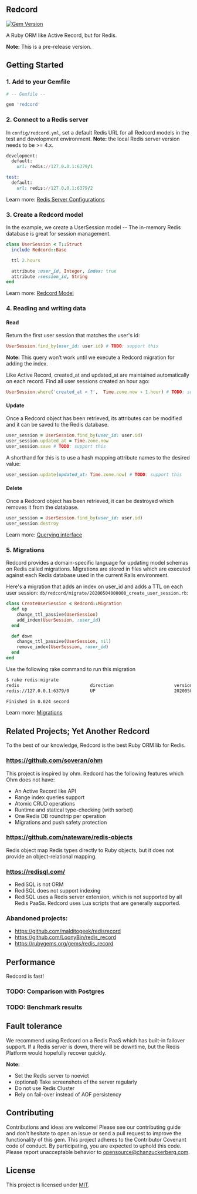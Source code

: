 Redcord
-------------------------------
[![Gem Version](https://badge.fury.io/rb/redcord.svg)](https://badge.fury.io/rb/redcord)

A Ruby ORM like Active Record, but for Redis.

**Note:** This is a pre-release version.

## Getting Started
### 1. Add to your Gemfile
```ruby
# -- Gemfile --

gem 'redcord'
```

### 2. Connect to a Redis server
In `config/redcord.yml`, set a default Redis URL for all Redcord models in the test and development environment. **Note:** the local Redis server version needs to be >= 4.x.
```ruby
development:
  default:
    url: redis://127.0.0.1:6379/1

test:
  default:
    url: redis://127.0.0.1:6379/2
```

Learn more: [Redis Server Configurations](docs/redis_server_configurations.md)

### 3. Create a Redcord model
In the example, we create a UserSession model -- The in-memory Redis database is great for session management.
```ruby
class UserSession < T::Struct
  include Redcord::Base

  ttl 2.hours

  attribute :user_id, Integer, index: true
  attribute :session_id, String
end
```

Learn more: [Redcord Model](docs/redcord_model.md)

### 4. Reading and writing data
#### Read
Return the first user session that matches the user's id:
```ruby
UserSession.find_by(user_id: user.id) # TODO: support this
```
**Note:** This query won’t work until we execute a Redcord migration for adding the index.

Like Active Record, created_at and updated_at are maintained automatically on each record. Find all user sessions created an hour ago:
```ruby
UserSession.where('created_at < ?',  Time.zone.now - 1.hour) # TODO: support this
```

#### Update
Once a Redcord object has been retrieved, its attributes can be modified and it can be saved to the Redis database.
```ruby
user_session = UserSession.find_by(user_id: user.id)
user_session.updated_at = Time.zone.now
user_session.save # TODO: support this
```

A shorthand for this is to use a hash mapping attribute names to the desired value:
```ruby
user_session.update(updated_at: Time.zone.now) # TODO: support this
```

#### Delete
Once a Redcord object has been retrieved, it can be destroyed which removes it from the database.
```ruby
user_session = UserSession.find_by(user_id: user.id)
user_session.destroy
```

Learn more: [Querying interface](docs/querying_interface.md)

### 5. Migrations
Redcord provides a domain-specific language for updating model schemas on Redis called migrations. Migrations are stored in files which are executed against each Redis database used in the current Rails environment.

Here's a migration that adds an index on user_id and adds a TTL on each user session:
`db/redcord/migrate/20200504000000_create_user_session.rb`:
```ruby
class CreateUserSession < Redcord::Migration
  def up
    change_ttl_passive(UserSession)
    add_index(UserSession, :user_id)
  end

  def down
    change_ttl_passive(UserSession, nil)
    remove_index(UserSession, :user_id)
  end
end
```

Use the following rake command to run this migration
```bash
$ rake redis:migrate
redis                           direction                       version                         migration                       duration
redis://127.0.0.1:6379/0        UP                              20200504000000                  Create user session           18.03934400959406 ms

Finished in 0.024 second
```

Learn more: [Migrations](docs/migrations.md)

## Related Projects; Yet Another Redcord
To the best of our knowledge, Redcord is the best Ruby ORM lib for Redis.

### https://github.com/soveran/ohm
This project is inspired by ohm. Redcord has the following features which Ohm does not have:
- An Active Record like API
- Range index queries support
- Atomic CRUD operations
- Runtime and statical type-checking (with sorbet)
- One Redis DB roundtrip per operation
- Migrations and push safety protection

### https://github.com/nateware/redis-objects
Redis object map Redis types directly to Ruby objects, but it does not provide an object-relational mapping.

### https://redisql.com/
- RediSQL is not ORM
- RediSQL does not support indexing
- RediSQL uses a Redis server extension, which is not supported by all Redis PaaSs. Redcord uses Lua scripts that are generally supported.

### Abandoned projects:
- https://github.com/malditogeek/redisrecord
- https://github.com/LoonyBin/redis_record
- https://rubygems.org/gems/redis_record

## Performance
Redcord is fast!

### TODO: Comparison with Postgres
### TODO: Benchmark results

## Fault tolerance
We recommend using Redcord on a Redis PaaS which has built-in failover support. If a Redis server is down, there will be downtime, but the Redis Platform would hopefully recover quickly.

**Note:**
- Set the Redis server to noevict
- (optional) Take screenshots of the server regularly
- Do not use Redis Cluster
- Rely on fail-over instead of AOF persistency

## Contributing
Contributions and ideas are welcome! Please see our contributing guide and don't hesitate to open an issue or send a pull request to improve the functionality of this gem.
This project adheres to the Contributor Covenant code of conduct. By participating, you are expected to uphold this code. Please report unacceptable behavior to opensource@chanzuckerberg.com.

## License
This project is licensed under [MIT](LICENSE).
